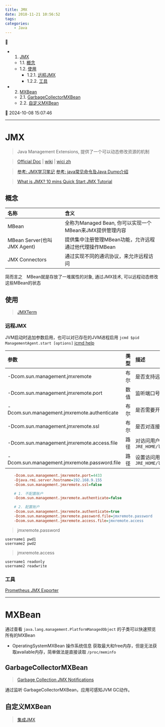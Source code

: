 ```yaml
---
title: JMX
date: 2018-11-21 10:56:52
tags: 
categories: 
    - Java
---
```


💠

- 1. [JMX](#jmx)
    - 1.1. [概念](#概念)
    - 1.2. [使用](#使用)
        - 1.2.1. [远程JMX](#远程jmx)
        - 1.2.2. [工具](#工具)
- 2. [MXBean](#mxbean)
    - 2.1. [GarbageCollectorMXBean](#garbagecollectormxbean)
    - 2.2. [自定义MXBean](#自定义mxbean)

💠 2024-10-08 15:07:46
****************************************

# JMX
> Java Management Extensions, 提供了一个可以动态修改资源的机制

> [Official Doc](https://www.oracle.com/technetwork/java/javase/tech/javamanagement-140525.html) | [wiki](https://en.wikipedia.org/wiki/Java_Management_Extensions) | [wici zh](https://zh.wikipedia.org/zh-hans/JMX)

> [参考: JMX学习笔记](https://www.jianshu.com/p/414647c1179e)
> [参考: java常见命令及Java Dump介绍](http://www.cnblogs.com/kongzhongqijing/articles/5534624.html)

> [What is JMX? 10 mins Quick Start JMX Tutorial](https://www.journaldev.com/1352/what-is-jmx-mbean-jconsole-tutorial)

## 概念

| 名称 | 含义 |
|:----|:----|
| MBean | 全称为Managed Bean, 你可以实现一个MBean来JMX提供管理内容 |
| MBean Server(也叫JMX Agent) | 提供集中注册管理MBean功能，允许远程通过他代理操作MBean |
| JMX Connectors | 通过实现不同的通讯协议，来允许远程访问 | 

简而言之　MBean就是存放了一堆属性的对象, 通过JMX技术, 可以远程动态修改这些MBean的状态

## 使用
> [JMXTerm](https://www.baeldung.com/java-jmxterm-external-debugging)

### 远程JMX
JVM启动时追加参数启用，也可以对已存在的JVM进程启用 `jcmd $pid ManagementAgent.start [options]` [jcmd help](https://docs.oracle.com/en/java/javase/17/docs/specs/man/jcmd.html) 

| 参数 | 类型 | 描述 |
|:---|:---|:---|
| -Dcom.sun.management.jmxremote | 布尔 | 是否支持远程JMX访问，默认true |
| -Dcom.sun.management.jmxremote.port | 数值 | 监听端口号，方便远程访问 |
| -Dcom.sun.management.jmxremote.authenticate | 布尔 |  是否需要开启用户认证,默认开启
| -Dcom.sun.management.jmxremote.ssl | 布尔 | 是否对连接开启SSL加密，默认开启
| -Dcom.sun.management.jmxremote.access.file | 路径 | 对访问用户的权限授权的文件的路径，默认路径 `JRE_HOME/lib/management/jmxremote.access`
| -Dcom.sun.management.jmxremote.password.file | 路径 | 设置访问用户的用户名和密码，默认路径 `JRE_HOME/lib/management/jmxremote.password`

```ini
    -Dcom.sun.management.jmxremote.port=4433
    -Djava.rmi.server.hostname=192.168.9.155
    -Dcom.sun.management.jmxremote.ssl=false

    # 1. 不配置账户
    -Dcom.sun.management.jmxremote.authenticate=false

    # 2. 配置账户
    -Dcom.sun.management.jmxremote.authenticate=true
    -Dcom.sun.management.jmxremote.password.file=jmxremote.password
    -Dcom.sun.management.jmxremote.access.file=jmxremote.access
```

> jmxremote.password
```
username1 pwd1
username2 pwd2
```
> jmxremote.access
```
username1 readonly
username2 readwrite
```

### 工具
[Prometheus JMX Exporter](https://github.com/prometheus/jmx_exporter)

************************

# MXBean 
通过查看 `java.lang.management.PlatformManagedObject` 的子类可以快速预览所有的MXBean

- OperatingSystemMXBean 操作系统信息 获取最大和free内存，但是无法获取available内存，简单做法是直接读取 `/proc/meminfo`

## GarbageCollectorMXBean
> [Garbage Collection JMX Notifications](http://www.fasterj.com/articles/gcnotifs.shtml)

通过监听 GarbageCollectorMXBean，应用可感知JVM GC动作。

## 自定义MXBean
> [集成JMX](https://www.liaoxuefeng.com/wiki/1252599548343744/1282385687609378)

